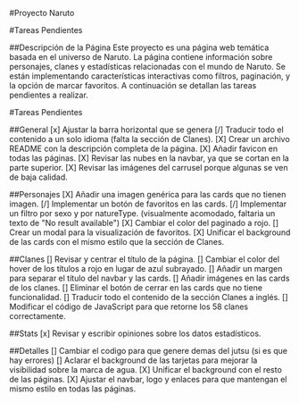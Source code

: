 

#Proyecto Naruto  

#Tareas Pendientes

##Descripción de la Página
Este proyecto es una página web temática basada en el universo de Naruto. La página contiene información sobre personajes, clanes y estadísticas relacionadas con el mundo de Naruto. Se están implementando características interactivas como filtros, paginación, y la opción de marcar favoritos. A continuación se detallan las tareas pendientes a realizar.

#Tareas Pendientes

##General
[x] Ajustar la barra horizontal que se genera
[/] Traducir todo el contenido a un solo idioma (falta la sección de Clanes).
[X] Crear un archivo README con la descripción completa de la página.
[X] Añadir favicon en todas las páginas.
[X] Revisar las nubes en la navbar, ya que se cortan en la parte superior.
[X] Revisar las imágenes del carrusel porque algunas se ven de baja calidad.


##Personajes
[X] Añadir una imagen genérica para las cards que no tienen imagen.
[/] Implementar un botón de favoritos en las cards.
[/] Implementar un filtro por sexo y por natureType. (visualmente acomodado, faltaria un texto de "No result available")
[X] Cambiar el color del paginado a rojo.
[] Crear un modal para la visualización de favoritos.
[X] Unificar el background de las cards con el mismo estilo que la sección de Clanes.


##Clanes
[] Revisar y centrar el título de la página.
[] Cambiar el color del hover de los títulos a rojo en lugar de azul subrayado.
[] Añadir un margen para separar el título del navbar y las cards.
[] Añadir imágenes en las cards de los clanes.
[] Eliminar el botón de cerrar en las cards que no tiene funcionalidad.
[] Traducir todo el contenido de la sección Clanes a inglés.
[] Modificar el código de JavaScript para que retorne los 58 clanes correctamente.


##Stats
[x] Revisar y escribir opiniones sobre los datos estadísticos.


##Detalles
[] Cambiar el codigo para que genere demas del jutsu (si es que hay errores)
[] Aclarar el background de las tarjetas para mejorar la visibilidad sobre la marca de agua.
[X] Unificar el background con el resto de las páginas.
[X] Ajustar el navbar, logo y enlaces para que mantengan el mismo estilo en todas las páginas.


